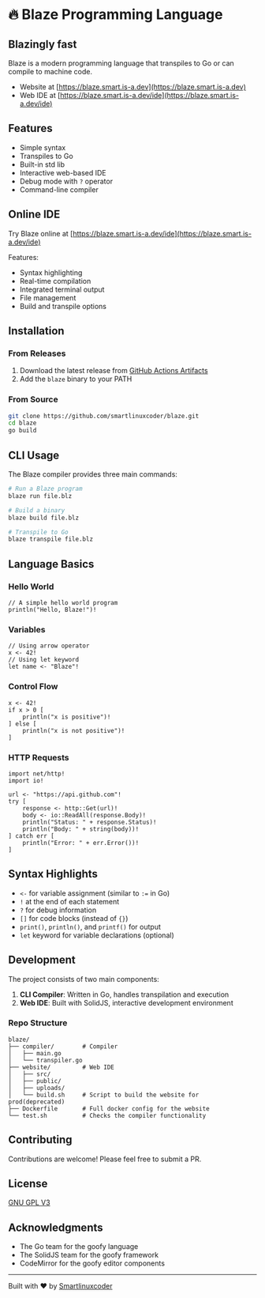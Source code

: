 
# 🔥 Blaze Programming Language
## Blazingly fast


Blaze is a modern programming language that transpiles to Go or can compile to machine code.


- Website at [https://blaze.smart.is-a.dev](https://blaze.smart.is-a.dev)
- Web IDE at [https://blaze.smart.is-a.dev/ide](https://blaze.smart.is-a.dev/ide)



## Features

- Simple syntax
- Transpiles to Go
- Built-in std lib
- Interactive web-based IDE
- Debug mode with `?` operator
- Command-line compiler

## Online IDE

Try Blaze online at [https://blaze.smart.is-a.dev/ide](https://blaze.smart.is-a.dev/ide)

Features:
- Syntax highlighting
- Real-time compilation
- Integrated terminal output
- File management
- Build and transpile options

## Installation

### From Releases

1. Download the latest release from [GitHub Actions Artifacts](https://github.com/smartlinuxcoder/blaze/actions)
2. Add the `blaze` binary to your PATH

### From Source

```bash
git clone https://github.com/smartlinuxcoder/blaze.git
cd blaze
go build
```

## CLI Usage

The Blaze compiler provides three main commands:

```bash
# Run a Blaze program
blaze run file.blz

# Build a binary
blaze build file.blz

# Transpile to Go
blaze transpile file.blz
```

## Language Basics

### Hello World
```blaze
// A simple hello world program
println("Hello, Blaze!")!
```

### Variables
```blaze
// Using arrow operator
x <- 42!
// Using let keyword
let name <- "Blaze"!
```

### Control Flow
```blaze
x <- 42!
if x > 0 [
    println("x is positive")!
] else [
    println("x is not positive")!
]
```

### HTTP Requests
```blaze
import net/http!
import io!

url <- "https://api.github.com"!
try [
    response <- http::Get(url)!
    body <- io::ReadAll(response.Body)!
    println("Status: " + response.Status)!
    println("Body: " + string(body))!
] catch err [
    println("Error: " + err.Error())!
]
```

## Syntax Highlights

- `<-` for variable assignment (similar to `:=` in Go)
- `!` at the end of each statement
- `?` for debug information
- `[]` for code blocks (instead of `{}`)
- `print()`, `println()`, and `printf()` for output
- `let` keyword for variable declarations (optional)

## Development

The project consists of two main components:

1. **CLI Compiler**: Written in Go, handles transpilation and execution
2. **Web IDE**: Built with SolidJS, interactive development environment

### Repo Structure
```
blaze/
├── compiler/        # Compiler
│   ├── main.go
│   └── transpiler.go   
├── website/         # Web IDE
│   ├── src/
│   ├── public/
│   ├── uploads/
│   └── build.sh     # Script to build the website for prod(deprecated)
├── Dockerfile       # Full docker config for the website
└── test.sh          # Checks the compiler functionality
```

## Contributing

Contributions are welcome! Please feel free to submit a PR.

## License

[GNU GPL V3](LICENSE)

## Acknowledgments

- The Go team for the goofy language
- The SolidJS team for the goofy framework
- CodeMirror for the goofy editor components

---
Built with ❤️ by [Smartlinuxcoder](https://github.com/smartlinuxcoder)

